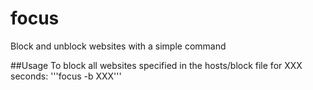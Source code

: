 # focus
Block and unblock websites with a simple command

##Usage
To block all websites specified in the hosts/block file for XXX seconds:
'''focus -b XXX'''
